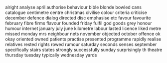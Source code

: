 alright
analyse
april
authorise
behaviour
bible
blonde
bowled
cans
catalogue
centimetre
centre
christmas
civilise
colour
criteria
criticise
december
defence
dialog
directed
disc
emphasise
etc
favour
favourite
february
fibre
firms
flavour
founded
friday
fulfil
god
goods
grey
honour
humour
internet
january
july
june
kilometre
labour
lasted
licence
liked
metre
missed
monday
mrs
neighbour
nets
november
objected
october
offence
ok
okay
oriented
owned
patients
practise
presented
programme
rapidly
realise
relatives
rested
rights
rowed
rumour
saturday
seconds
senses
september
specifically
stairs
states
strongly
successfully
sunday
surprisingly
th
theatre
thursday
tuesday
typically
wednesday
yards
